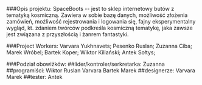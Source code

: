 ###Opis projektu:
  SpaceBoots -- jest to sklep internetowy butów z tematyką kosmiczną. Zawiera w sobie bazę danych, możliwość złożenia zamówień, możliwość rejestrowania i logowania się, fajny eksperymentalny wygląd, kt. zdaniem twórców podkreśla kosmiczną tematykę, jaka zawsze jest związana z przyszłością i żanrem fantastyki.

###Project Workers: 
  Varvara Yukhnavets; 
  Pesenko Ruslan; 
  Zuzanna Ciba; 
  Marek Wróbel; 
  Bartek Koper; 
  Wiktor Kiliański; 
  Antek Sołtys; 

###Podział obowiżków:
##lider/kontroler/serkretarka:
	Zuzanna
##programiści:
	Wiktor
	Ruslan
	Varvara
	Bartek
	Marek
##designerze:
	Varvara
	Marek
##tester:
	Antek
